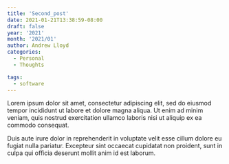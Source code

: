 ```yaml
---
title: 'Second_post'
date: 2021-01-21T13:38:59-08:00
draft: false
year: '2021'
month: '2021/01'
author: Andrew Lloyd
categories:
  - Personal
  - Thoughts

tags:
  - software
---
```


Lorem ipsum dolor sit amet, consectetur adipiscing elit, sed do eiusmod tempor incididunt ut labore et dolore magna aliqua. Ut enim ad minim veniam, quis nostrud exercitation ullamco laboris nisi ut aliquip ex ea commodo consequat.

<!--more-->

Duis aute irure dolor in reprehenderit in voluptate velit esse cillum dolore eu fugiat nulla pariatur. Excepteur sint occaecat cupidatat non proident, sunt in culpa qui officia deserunt mollit anim id est laborum.
